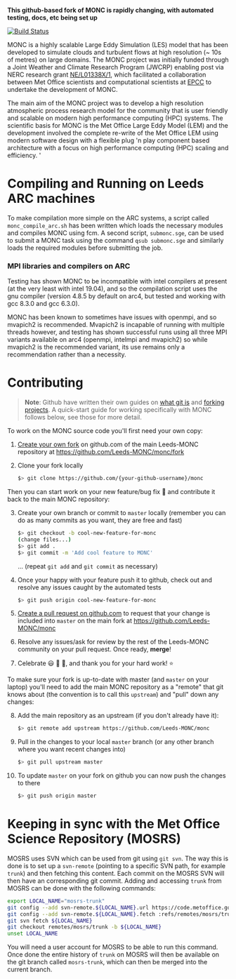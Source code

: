 **This github-based fork of MONC is rapidly changing, with automated testing,
docs, etc being set up**

[![Build Status](https://travis-ci.org/leifdenby/monc.svg?branch=master)](https://travis-ci.org/leifdenby/monc)

MONC is a highly scalable Large Eddy Simulation (LES) model that has been
developed to simulate clouds and turbulent flows at high resolution (~ 10s of
metres) on large domains. The MONC project was initially funded through a Joint
Weather and Climate Research Program (JWCRP) enabling post via NERC research
grant [NE/L01338X/1](http://gtr.rcuk.ac.uk/project/F1023ACF-76FF-4AD4-8E22-BA4A74451AD0),
which facilitated a collaboration between Met Office scientists and
computational scientists at [EPCC](http://www.epcc.ed.ac.uk/) to undertake the
development of MONC.

The main aim of the MONC project was to develop a high resolution atmospheric
process research model for the community that is user friendly and scalable on
modern high performance computing (HPC) systems. The scientific basis for MONC
is the Met Office Large Eddy Model (LEM) and the development involved the
complete re-write of the Met Office LEM using modern software design with
a flexible plug 'n play component based architecture with a focus on high
performance computing (HPC) scaling and efficiency.  '

# Compiling and Running on Leeds ARC machines

To make compilation more simple on the ARC systems, a script called `monc_compile_arc.sh` has been written which loads the necessary modules and compiles MONC using fcm. A second script, `submonc.sge`, can be used to submit a MONC task using the command `qsub submonc.sge` and similarly loads the required modules before submitting the job.

### MPI libraries and compilers on ARC

Testing has shown MONC to be incompatible with intel compilers at present (at the very least with intel 19.04), and so the compilation script uses the gnu compiler (version 4.8.5 by default on arc4, but tested and working with gcc 8.3.0 and gcc 6.3.0). 

MONC has been known to sometimes have issues with openmpi, and so mvapich2 is recommended. Mvapich2 is incapable of running with multiple threads however, and testing has shown successful runs using all three MPI variants available on arc4 (openmpi, intelmpi and mvapich2) so while mvapich2 is the recommended variant, its use remains only a recommendation rather than a necessity.

# Contributing

> **Note**: Github have written their own guides on [what git
is](https://guides.github.com/activities/hello-world/) and [forking
projects](https://guides.github.com/activities/forking/). A quick-start
guide for working specifically with MONC follows below, see those for more
detail.

To work on the MONC source code you'll first need your own copy:

1. [Create your own fork](https://github.com/Leeds-MONC/monc/fork) on
   github.com of the main Leeds-MONC repository at
   https://github.com/Leeds-MONC/monc/fork

2. Clone your fork locally

    ```bash
    $> git clone https://github.com/{your-github-username}/monc
    ```

Then you can start work on your new feature/bug fix :rocket: and
contribute it back to the main MONC repository:

3. Create your own branch or commit to `master` locally (remember you can
   do as many commits as you want, they are free and fast)

    ```bash
    $> git checkout -b cool-new-feature-for-monc
    (change files...)
    $> git add .
    $> git commit -m 'Add cool feature to MONC'
    ```

    ... (repeat `git add` and `git commit` as necessary)

4. Once your happy with your feature push it to github, check out and
   resolve any issues caught by the automated tests

    ```bash
    $> git push origin cool-new-feature-for-monc
    ```

5. [Create a pull request on
   github.com](https://github.com/Leeds-MONC/monc/pull/new/master) to
   request that your change is included into `master` on the main fork at
   https://github.com/Leeds-MONC/monc

6. Resolve any issues/ask for review by the rest of the Leeds-MONC
   community on your pull request. Once ready, **merge**!

7. Celebrate :smiley: :tada: :confetti_ball:, and thank you for your hard
   work! :star:

To make sure your fork is up-to-date with master (and `master` on your
laptop) you'll need to add the main MONC repository as a "remote" that git
knows about (the convention is to call this `upstream`) and "pull" down
any changes:

8. Add the main repository as an upstream (if you don't already have it):
    
    ```bash
    $> git remote add upstream https://github.com/Leeds-MONC/monc
    ```

9. Pull in the changes to your local `master` branch (or any other branch where
   you want recent changes into)

    ```bash
    $> git pull upstream master
    ```

10. To update `master` on your fork on github you can now push the changes to
    there

    ```bash
    $> git push origin master
    ```


# Keeping in sync with the Met Office Science Repository (MOSRS)

MOSRS uses SVN which can be used from git using `git svn`. The way this is done
is to set up a `svn-remote` (pointing to a specific SVN path, for example
`trunk`) and then fetching this content. Each commit on the MOSRS SVN will then
have an corresponding git commit. Adding and accessing `trunk` from MOSRS can
be done with the following commands:

```bash
export LOCAL_NAME="mosrs-trunk"
git config --add svn-remote.${LOCAL_NAME}.url https://code.metoffice.gov.uk/svn/monc/main/trunk
git config --add svn-remote.${LOCAL_NAME}.fetch :refs/remotes/mosrs/trunk
git svn fetch ${LOCAL_NAME}
git checkout remotes/mosrs/trunk -b ${LOCAL_NAME}
unset LOCAL_NAME
```

You will need a user account for MOSRS to be able to run this command. Once
done the entire history of `trunk` on MOSRS will then be available on the git
branch called `mosrs-trunk`, which can then be merged into the current branch.
